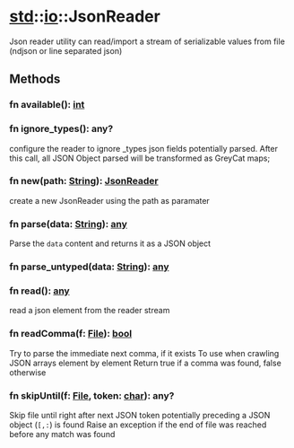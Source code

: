 # [std](/libs/std/)::[io](/libs/std/io/)::JsonReader

Json reader utility can read/import a stream of serializable values from file (ndjson or line separated json)

## Methods
### fn available():&nbsp;[int](/libs/std/core/type.int.md)<Badge text="native" />
### fn ignore_types():&nbsp;any?<Badge text="native" />

configure the reader to ignore _types json fields potentially parsed.
After this call, all JSON Object parsed will be transformed as GreyCat maps;
### fn new(path:&nbsp;[String](/libs/std/core/type.String.md)):&nbsp;[JsonReader](/libs/std/io/type.JsonReader.md)<Badge text="native" /><Badge text="static" />

create a new JsonReader using the path as paramater
### fn parse(data:&nbsp;[String](/libs/std/core/type.String.md)):&nbsp;[any](/libs/std/core/type.any.md)<Badge text="native" /><Badge text="static" />

Parse the `data` content and returns it as a JSON object
### fn parse_untyped(data:&nbsp;[String](/libs/std/core/type.String.md)):&nbsp;[any](/libs/std/core/type.any.md)<Badge text="native" /><Badge text="static" />
### fn read():&nbsp;[any](/libs/std/core/type.any.md)<Badge text="native" />

read a json element from the reader stream
### fn readComma(f:&nbsp;[File](/libs/std/io/type.File.md)):&nbsp;[bool](/libs/std/core/type.bool.md)<Badge text="native" />

Try to parse the immediate next comma, if it exists
To use when crawling JSON arrays element by element
Return true if a comma was found, false otherwise
### fn skipUntil(f:&nbsp;[File](/libs/std/io/type.File.md), token:&nbsp;[char](/libs/std/core/type.char.md)):&nbsp;any?<Badge text="native" />

Skip file until right after next JSON token potentially preceding a JSON object (`[,:`) is found
Raise an exception if the end of file was reached before any match was found
